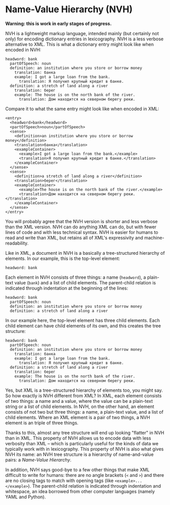 # Name-Value Hierarchy (NVH)

**Warning: this is work in early stages of progress.**

NVH is a lightweight markup language, intended mainly (but certainly not only) for encoding dictionary entries in lexicography. NVH is a less verbose alternative to XML. This is what a dictionary entry might look like when encoded in NVH:

```
headword: bank
  partOfSpeech: noun
  definition: an institution where you store or borrow money
    translation: банка
    example: I got a large loan from the bank.
      translation: Я получил крупный кредит в банке.
  definition: a stretch of land along a river
    translation: берег
    example: The house is on the north bank of the river.
      translation: Дом находится на северном берегу реки.
```

Compare it to what the same entry might look like when encoded in XML:

```
<entry>
  <headword>bank</headword>
  <partOfSpeech>noun</partOfSpeech>
  <sense>
    <definition>an institution where you store or borrow money</definition>
    <translation>банка</translation>
    <exampleContainer>
      <example>I got a large loan from the bank.</example>
      <translation>Я получил крупный кредит в банке.</translation>
    </exampleContainer>
  </sense>
  <sense>
    <definition>a stretch of land along a river</definition>
    <translation>берег</translation>
    <exampleContainer>
      <example>The house is on the north bank of the river.</example>
      <translation>Дом находится на северном берегу реки.</translation>
    </exampleContainer>
  </sense>
</entry>
```

You will probably agree that the NVH version is shorter and less verbose than the XML version. NVH can do anything XML can do, but with fewer lines of code and with less technical syntax. NVH is easier for humans to read and write than XML, but retains all of XML's expressivity and machine-readability.

Like in XML, a document in NVH is a basically a tree-structured hierarchy of elements. In our example, this is the top-level element:

```
headword: bank
```

Each element in NVH consists of three things: a name (`headword`), a plain-text value (`bank`) and a list of child elements. The parent-child relation is indicated through indentation at the beginning of the lines:

```
headword: bank
  partOfSpeech: noun
  definition: an institution where you store or borrow money
  definition: a stretch of land along a river
```

In our example here, the top-level element has three child elements. Each child element can have child elements of its own, and this creates the tree structure:

```
headword: bank
  partOfSpeech: noun
  definition: an institution where you store or borrow money
    translation: банка
    example: I got a large loan from the bank.
      translation: Я получил крупный кредит в банке.
  definition: a stretch of land along a river
    translation: берег
    example: The house is on the north bank of the river.
      translation: Дом находится на северном берегу реки.
```

Yes, but XML is a tree-structured hierarchy of elements too, you might say. So how exactly is NVH different from XML? In XML, each element consists of two things: a name and a value, where the value can be a plain-text string or a list of child elements. In NVH, on the other hand, an element consists of not two but three things: a name, a plain-text value, and a list of child elements. Where an XML element is a pair of two things, a NVH element is an triple of three things.

Thanks to this, almost any tree structure will end up looking "flatter" in NVH than in XML. This property of NVH allows us to encode data with less verbosity than XML – which is particularly useful for the kinds of data we typically work with in lexicography. This property of NVH is also what gives NVH its name: an NVH tree structure is a hierarchy of name-and-value pairs: a *Name-Value Hierarchy*.

In addition, NVH says good-bye to a few other things that make XML difficult to write for humans: there are no angle brackets (`<` and `>`) and there are no closing tags to match with opening tags (like `<example>...</example>`). The parent-child relation is indicated through indentation and whitespace, an idea borrowed from other computer languages (namely YAML and Python).
